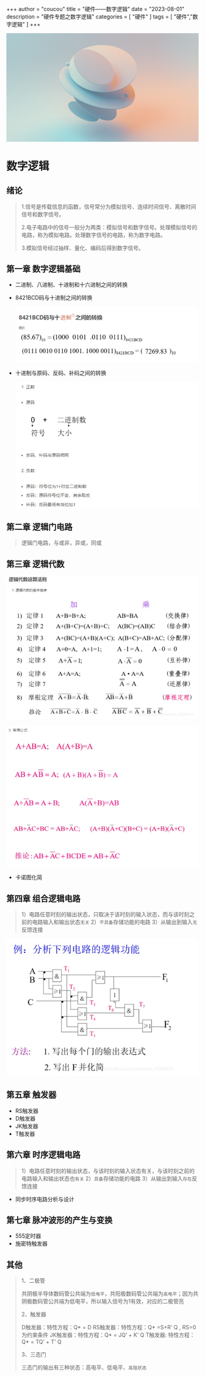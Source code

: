 +++
author = "coucou"
title = "硬件——数字逻辑"
date = "2023-08-01"
description = "硬件专题之数字逻辑"
categories = [
    "硬件"
]
tags = [
    "硬件","数字逻辑"
]
+++

![](1.jpg)


# 数字逻辑

## 绪论

>1.信号是传载信息的函数，信号常分为模拟信号、连续时间信号、离散时间信号和数字信号。
>
>2.电子电路中的信号一般分为两类：模拟信号和数字信号。处理模拟信号的电路，称为模拟电路。处理数字信号的电路，称为数字电路。
>
>3.模拟信号经过抽样、量化、编码后得到数字信号。

## 第一章 数字逻辑基础

- 二进制、八进制、十进制和十六进制之间的转换

- 8421BCD码与十进制之间的转换

  ![](8421BCD.jpg)

- 十进制与原码、反码、补码之间的转换

  ![](2.jpg)

## 第二章 逻辑门电路

> 逻辑门电路，与或非，异或，同或

## 第三章 逻辑代数

![](3.jpg)

![](4.jpg)

* 卡诺图化简

## 第四章 组合逻辑电路

>1）电路任意时刻的输出状态，只取决于该时刻的输入状态，而与该时刻之前的电路输入和输出状态`无关`
>2）`不具备`存储功能的电路
>3）从输出到输入`无`反馈连接

![](5.jpg)

## 第五章 触发器

* RS触发器
* D触发器
* JK触发器
* T触发器

## 第六章 时序逻辑电路

>1）电路任意时刻的输出状态，与该时刻的输入状态有关，与该时刻之前的电路输入和输出状态也`有关`
>2）`具备`存储功能的电路
>3）从输出到输入`存在`反馈连接

* 同步时序电路分析与设计

## 第七章 脉冲波形的产生与变换

* 555定时器
* 施密特触发器

## 其他

>1、二极管
>
>共阴极半导体数码管公共端为`低电平`，共阳极数码管公共端为`高电平`；因为共阴极数码管公共端为低电平，所以输入信号为1有效，对应的二极管亮
>
>2、触发器
>
>D触发器：特性方程：Q* = D
>RS触发器：特性方程：Q* =S+R’ Q , RS=0为约束条件
>JK触发器：特性方程：Q* = JQ’ + K’ Q
>T触发器: 特性方程：Q* = TQ’ + T’ Q
>
>3、三态门
>
>三态门的输出有三种状态：高电平、低电平、`高阻状态`
>
>
